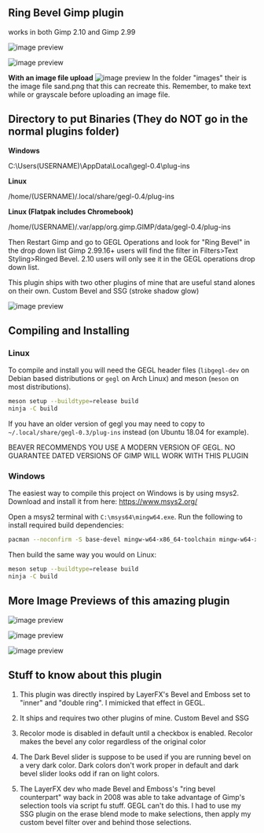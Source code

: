 ## Ring Bevel Gimp plugin
works in both Gimp 2.10 and Gimp 2.99

![image preview](images/2.png)

![image preview](images/6.png)

**With an image file upload**
![image preview](images/5.png)
In the folder "images" their is the image file sand.png that this can recreate this.
Remember, to make text while or grayscale before uploading an image file.

## Directory to put Binaries (They do NOT go in the normal plugins folder)

**Windows**

 C:\Users\(USERNAME)\AppData\Local\gegl-0.4\plug-ins
 
 **Linux** 

 /home/(USERNAME)/.local/share/gegl-0.4/plug-ins
 
 **Linux (Flatpak includes Chromebook)**

 /home/(USERNAME)/.var/app/org.gimp.GIMP/data/gegl-0.4/plug-ins

Then Restart Gimp and go to GEGL Operations and look for "Ring Bevel" in the drop down list
Gimp 2.99.16+ users will find the filter in Filters>Text Styling>Ringed Bevel. 2.10 
users will only see it in the GEGL operations drop down list.


This plugin ships with two other plugins of mine that are useful stand alones on their own. 
Custom Bevel and SSG (stroke shadow glow)

![image preview](images/dep_preview.png)

## Compiling and Installing

### Linux

To compile and install you will need the GEGL header files (`libgegl-dev` on
Debian based distributions or `gegl` on Arch Linux) and meson (`meson` on
most distributions).

```bash
meson setup --buildtype=release build
ninja -C build

```

If you have an older version of gegl you may need to copy to `~/.local/share/gegl-0.3/plug-ins`
instead (on Ubuntu 18.04 for example).

BEAVER RECOMMENDS YOU USE A MODERN VERSION OF GEGL. NO GUARANTEE DATED VERSIONS OF GIMP WILL WORK WITH THIS PLUGIN 

### Windows

The easiest way to compile this project on Windows is by using msys2.  Download
and install it from here: https://www.msys2.org/

Open a msys2 terminal with `C:\msys64\mingw64.exe`.  Run the following to
install required build dependencies:

```bash
pacman --noconfirm -S base-devel mingw-w64-x86_64-toolchain mingw-w64-x86_64-meson mingw-w64-x86_64-gegl
```

Then build the same way you would on Linux:

```bash
meson setup --buildtype=release build
ninja -C build
```

## More Image Previews of this amazing plugin

![image preview](images/7.png)

![image preview](images/1.png)

![image preview](images/3.png)

## Stuff to know about this plugin 

1. This plugin was directly inspired by LayerFX's Bevel and Emboss set to "inner" and "double ring". I mimicked that effect in GEGL.

2. It ships and requires two other plugins of mine. Custom Bevel and SSG

3. Recolor mode is disabled in default until a checkbox is enabled. Recolor makes the bevel any color regardless of the original color

4. The Dark Bevel slider is suppose to be used if you are running bevel on a very dark color. Dark colors don't work proper in default and dark bevel slider looks odd if ran on light colors.

5. The LayerFX dev who made Bevel and Emboss's "ring bevel counterpart" way back in 2008 was able to take advantage of Gimp's selection tools via script fu stuff. GEGL can't do this. I had to use my SSG plugin on the erase blend mode to make selections, then apply my custom bevel filter over and behind those selections.

